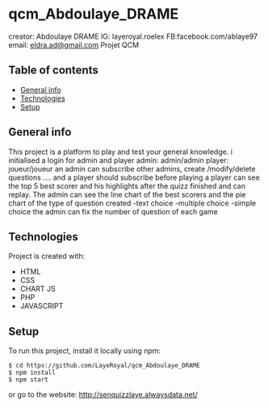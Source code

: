 # qcm_Abdoulaye_DRAME
creator: Abdoulaye DRAME
IG: layeroyal.roelex
FB:facebook.com/ablaye97
email: eldra.ad@gmail.com
 Projet QCM
## Table of contents
* [General info](#general-info)
* [Technologies](#technologies)
* [Setup](#setup)

## General info
This project is a platform to play and test your general knowledge.
i initialised a login for admin and player
admin: admin/admin
player: joueur/joueur
an admin can subscribe other admins, create /modify/delete questions ....
and a player should subscribe before playing
a player can see the top 5 best scorer and his highlights after the quizz finished
and can replay.
The admin can see the line chart of the best scorers and the pie chart of the type of question created
-text choice
-multiple choice 
-simple choice
the admin can fix the number of question of each game
	
## Technologies
Project is created with:
* HTML
* CSS
* CHART JS
* PHP
* JAVASCRIPT
	
## Setup
To run this project, install it locally using npm:

```
$ cd https://github.com/LayeRoyal/qcm_Abdoulaye_DRAME
$ npm install
$ npm start
```

or go to the website:
http://senquizzlaye.alwaysdata.net/
